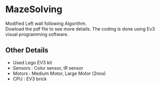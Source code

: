 # MazeSolving
Modified Left wall following Algorithm.<br />
Dowload the pdf file to see more details. The coding is done using Ev3 visual programming software.<br />
## Other Details
* Used Lego EV3 kit
* Sensors : Color sensor, IR sensor
* Motors : Medium Motor, Large Motor (2nos)
* CPU : EV3 brick
